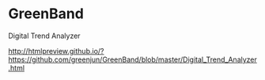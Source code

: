 # GreenBand
Digital Trend Analyzer

http://htmlpreview.github.io/?https://github.com/greenjun/GreenBand/blob/master/Digital_Trend_Analyzer.html
